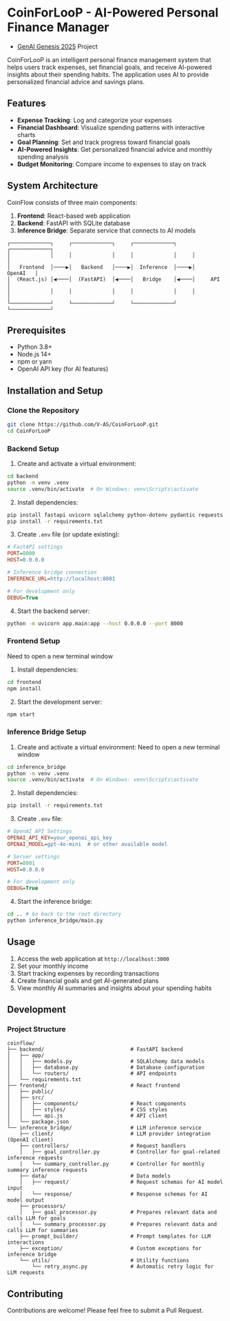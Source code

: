 # CoinForLooP - AI-Powered Personal Finance Manager

 - [GenAI Genesis 2025](https://genaigenesis.ca) Project


CoinForLooP is an intelligent personal finance management system that helps users track expenses, set financial goals, and receive AI-powered insights about their spending habits. The application uses AI to provide personalized financial advice and savings plans.

## Features

- **Expense Tracking**: Log and categorize your expenses
- **Financial Dashboard**: Visualize spending patterns with interactive charts
- **Goal Planning**: Set and track progress toward financial goals
- **AI-Powered Insights**: Get personalized financial advice and monthly spending analysis
- **Budget Monitoring**: Compare income to expenses to stay on track

## System Architecture

CoinFlow consists of three main components:

1. **Frontend**: React-based web application
2. **Backend**: FastAPI with SQLite database
3. **Inference Bridge**: Separate service that connects to AI models

```
┌─────────────┐     ┌─────────────┐     ┌─────────────┐     ┌─────────────┐
│             │     │             │     │             │     │             │
│   Frontend  │────▶│   Backend   │────▶│  Inference  │────▶│    OpenAI   │
│  (React.js) │◀────│  (FastAPI)  │◀────│   Bridge    │◀────│     API     │
│             │     │             │     │             │     │             │
└─────────────┘     └─────────────┘     └─────────────┘     └─────────────┘
```

## Prerequisites

- Python 3.8+
- Node.js 14+
- npm or yarn
- OpenAI API key (for AI features)

## Installation and Setup

### Clone the Repository

```bash
git clone https://github.com/V-AS/CoinForLooP.git
cd CoinForLooP
```

### Backend Setup

1. Create and activate a virtual environment:

```bash
cd backend
python -m venv .venv
source .venv/bin/activate  # On Windows: venv\Scripts\activate
```

2. Install dependencies:

```bash
pip install fastapi uvicorn sqlalchemy python-dotenv pydantic requests python-multipart
pip install -r requirements.txt
```

3. Create `.env` file (or update existing):

```ini
# FastAPI settings
PORT=8000
HOST=0.0.0.0

# Inference bridge connection
INFERENCE_URL=http://localhost:8001

# For development only
DEBUG=True
```

4. Start the backend server:

```bash
python -m uvicorn app.main:app --host 0.0.0.0 --port 8000    
```

### Frontend Setup
Need to open a new terminal window
1. Install dependencies:

```bash
cd frontend
npm install
```

2. Start the development server:

```bash
npm start
```

### Inference Bridge Setup

1. Create and activate a virtual environment:
Need to open a new terminal window
```bash
cd inference_bridge
python -m venv .venv
source .venv/bin/activate  # On Windows: venv\Scripts\activate
```

2. Install dependencies:

```bash
pip install -r requirements.txt
```

3. Create `.env` file:

```ini
# OpenAI API Settings
OPENAI_API_KEY=your_openai_api_key
OPENAI_MODEL=gpt-4o-mini  # or other available model

# Server settings
PORT=8001
HOST=0.0.0.0

# For development only
DEBUG=True
```

4. Start the inference bridge:

```bash
cd .. # Go back to the root directory
python inference_bridge/main.py
```

## Usage

1. Access the web application at `http://localhost:3000`
2. Set your monthly income
3. Start tracking expenses by recording transactions
4. Create financial goals and get AI-generated plans
5. View monthly AI summaries and insights about your spending habits

## Development

### Project Structure

```
coinflow/
├── backend/                            # FastAPI backend
│   ├── app/
│   │   ├── models.py                   # SQLAlchemy data models
│   │   ├── database.py                 # Database configuration
│   │   └── routers/                    # API endpoints
│   └── requirements.txt
├── frontend/                           # React frontend
│   ├── public/
│   ├── src/
│   │   ├── components/                 # React components
│   │   ├── styles/                     # CSS styles
│   │   └── api.js                      # API client
│   └── package.json
└── inference_bridge/                   # LLM inference service
    ├── client/                         # LLM provider integration (OpenAI client)
    ├── controllers/                    # Request handlers
    │   ├── goal_controller.py          # Controller for goal-related inference requests
    │   └── summary_controller.py       # Controller for monthly summary inference requests
    ├── data/                           # Data models
    │   ├── request/                    # Request schemas for AI model input
    │   └── response/                   # Response schemas for AI model output
    ├── processors/                     
    │   ├── goal_processor.py           # Prepares relevant data and calls LLM for goals
    │   └── summary_processor.py        # Prepares relevant data and calls LLM for summaries
    ├── prompt_builder/                 # Prompt templates for LLM interactions
    ├── exception/                      # Custom exceptions for inference bridge
    └── utils/                          # Utility functions
        └── retry_async.py              # Automatic retry logic for LLM requests
```

## Contributing

Contributions are welcome! Please feel free to submit a Pull Request.
